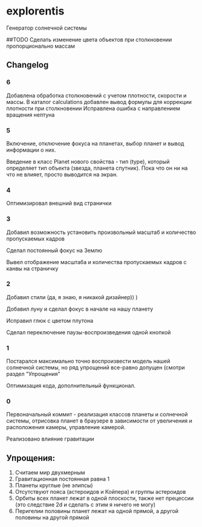 # explorentis
Генератор солнечной системы

##TODO
Сделать изменение цвета объектов при столкновении пропорционально массам

## Changelog

### 6
Добавлена обработка столкновений с учетом плотности, скорости и массы.
В каталог calculations добавлен вывод формулы для коррекции плотности при столкновении
Исправлена ошибка с направлением вращения нептуна

### 5
Включение, отключение фокуса на планетах, выбор планет и вывод информации о них.

Введение в класс Planet нового свойства - тип (type), который определяет тип объекта (звезда, планета спутник). Пока что он ни на что не влияет, просто выводится на экран.

### 4
Оптимизировал внешний вид странички

### 3
Добавил возможность установить произвольный масштаб и количество пропускаемых кадров

Сделал постоянный фокус на Землю

Вывел отображение масштаба и количества пропускаемых кадров с канвы на страничку

### 2
Добавил стили (да, я знаю, я никакой дизайнер)) )

Добавил луну и сделал фокус в начале на нашу планету

Исправил глюк с цветом плутона

Сделал переключение паузы-воспроизведения одной кнопкой

### 1
Постарался максимально точно воспроизвести модель нашей солнечной системы, но ряд упрощений все-равно допущен (смотри
раздел "Упрощения"

Оптимизация кода, дополнительный функционал.

### 0

Первоначальный коммит - реализация классов планеты и солнечной системы, отрисовка планет в браузере в зависимости от
увеличения и расположения камеры, управление камерой.

Реализовано влияние гравитации

## Упрощения:
1. Считаем мир двухмерным
2. Гравитационная постоянная равна 1
3. Планеты круглые (не элипсы)
4. Отсутствуют пояса (астероидов и Койпера) и группы астероидов
5. Орбиты всех планет лежат в одной плоскости, также нет прецессии (это следствие 2d и сделать с этим я ничего не могу)
6. Перигелии половины планет лежат на одной прямой, а другой половины на другой прямой
